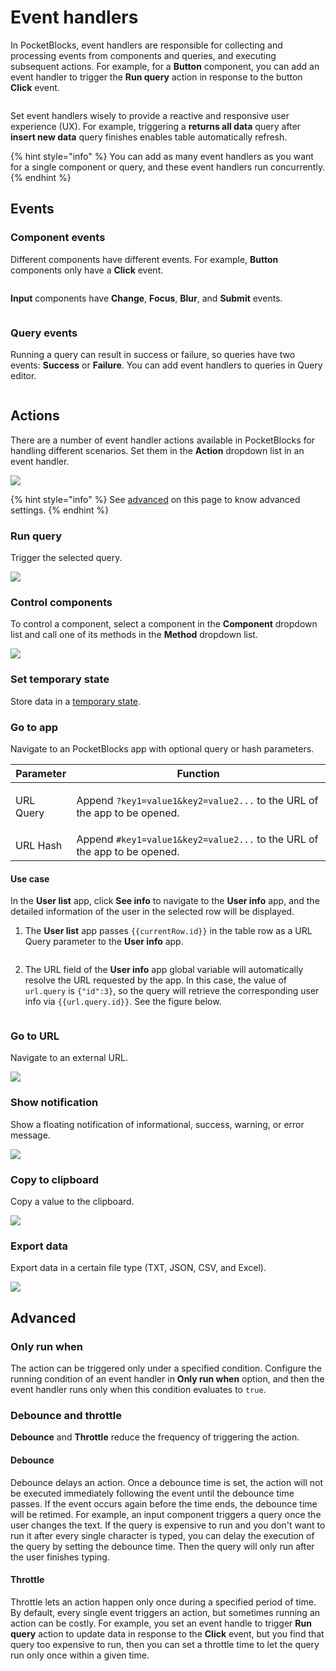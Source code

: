 # Event handlers

In PocketBlocks, event handlers are responsible for collecting and processing events from components and queries, and executing subsequent actions. For example, for a **Button** component, you can add an event handler to trigger the **Run query** action in response to the button **Click** event.

<figure><img src="../.gitbook/assets/build-apps/event-handlers/01.png" alt=""><figcaption></figcaption></figure>

Set event handlers wisely to provide a reactive and responsive user experience (UX). For example, triggering a **returns all data** query after **insert new data** query finishes enables table automatically refresh.

{% hint style="info" %}
You can add as many event handlers as you want for a single component or query, and these event handlers run concurrently.
{% endhint %}

## Events

### Component events

Different components have different events. For example, **Button** components only have a **Click** event.

<figure><img src="../.gitbook/assets/build-apps/event-handlers/02.png" alt=""><figcaption></figcaption></figure>

**Input** components have **Change**, **Focus**, **Blur**, and **Submit** events.

<figure><img src="../.gitbook/assets/build-apps/event-handlers/03.png" alt=""><figcaption></figcaption></figure>

### Query events

Running a query can result in success or failure, so queries have two events: **Success** or **Failure**. You can add event handlers to queries in Query editor.

<figure><img src="../.gitbook/assets/build-apps/event-handlers/04.png" alt=""><figcaption></figcaption></figure>

## Actions

There are a number of event handler actions available in PocketBlocks for handling different scenarios. Set them in the **Action** dropdown list in an event handler.

![](../.gitbook/assets/build-apps/event-handlers/05.png)

{% hint style="info" %}
See [advanced](event-handlers.md#advanced) on this page to know advanced settings.
{% endhint %}

### Run query

Trigger the selected query.

![](../.gitbook/assets/build-apps/event-handlers/06.png)

### Control components

To control a component, select a component in the **Component** dropdown list and call one of its methods in the **Method** dropdown list.

![](../.gitbook/assets/build-apps/event-handlers/07.png)

### Set temporary state

Store data in a [temporary state](write-javascript/temporary-state.md).&#x20;

### Go to app

Navigate to an PocketBlocks app with optional query or hash parameters.

| Parameter            | Function                                                                                            |
| -------------------- | --------------------------------------------------------------------------------------------------- |
| <p>URL Query<br></p> | <p>Append <code>?key1=value1&#x26;key2=value2...</code> to the URL of the app to be opened.<br></p> |
| URL Hash             | Append `#key1=value1&key2=value2...` to the URL of the app to be opened.                            |

#### **Use case**

In the **User list** app, click **See info** to navigate to the **User info** app, and the detailed information of the user in the selected row will be displayed.

1.  The **User list** app passes `{{currentRow.id}}` in the table row as a URL Query parameter to the **User info** app.

    <figure><img src="../.gitbook/assets/build-apps/event-handlers/08.png" alt=""><figcaption></figcaption></figure>

2.  The URL field of the **User info** app global variable will automatically resolve the URL requested by the app. In this case, the value of `url.query` is `{"id":3}`, so the query will retrieve the corresponding user info via `{{url.query.id}}`. See the figure below.

    <figure><img src="../.gitbook/assets/build-apps/event-handlers/09.png" alt=""><figcaption></figcaption></figure>

### Go to URL

Navigate to an external URL.

![](../.gitbook/assets/build-apps/event-handlers/10.png)

### Show notification

Show a floating notification of informational, success, warning, or error message.

![](../.gitbook/assets/build-apps/event-handlers/11.png)

### Copy to clipboard

Copy a value to the clipboard.

![](../.gitbook/assets/build-apps/event-handlers/12.png)

### Export data

Export data in a certain file type (TXT, JSON, CSV, and Excel).

![](../.gitbook/assets/build-apps/event-handlers/13.png)

## Advanced

### Only run when

The action can be triggered only under a specified condition. Configure the running condition of an event handler in **Only run when** option, and then the event handler runs only when this condition evaluates to `true`.

### Debounce and throttle

**Debounce** and **Throttle** reduce the frequency of triggering the action.

#### **Debounce**

Debounce delays an action. Once a debounce time is set, the action will not be executed immediately following the event until the debounce time passes. If the event occurs again before the time ends, the debounce time will be retimed. For example, an input component triggers a query once the user changes the text. If the query is expensive to run and you don't want to run it after every single character is typed, you can delay the execution of the query by setting the debounce time. Then the query will only run after the user finishes typing.

#### **Throttle**

Throttle lets an action happen only once during a specified period of time. By default, every single event triggers an action, but sometimes running an action can be costly. For example, you set an event handle to trigger **Run query** action to update data in response to the **Click** event, but you find that query too expensive to run, then you can set a throttle time to let the query run only once within a given time.
